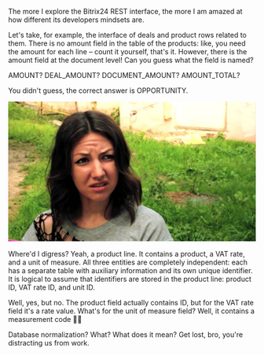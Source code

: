 ﻿The more I explore the Bitrix24 REST interface, the more I am amazed at how different its developers mindsets are.

Let's take, for example, the interface of deals and product rows related to them. There is no amount field in the table of the products: like, you need the amount for each line – count it yourself, that's it. However, there is the amount field at the document level! Can you guess what the field is named?

AMOUNT? DEAL_AMOUNT? DOCUMENT_AMOUNT? AMOUNT_TOTAL?

You didn't guess, the correct answer is OPPORTUNITY.

![What the fuck?](what-the-fuck.jpg)

Where'd I digress? Yeah, a product line. It contains a product, a VAT rate, and a unit of measure. All three entities are completely independent: each has a separate table with auxiliary information and its own unique identifier. It is logical to assume that identifiers are stored in the product line: product ID, VAT rate ID, and unit ID.

Well, yes, but no. The product field actually contains ID, but for the VAT rate field it's a rate value. What's for the unit of measure field? Well, it contains a measurement code 🤷‍♂️

Database normalization? What? What does it mean? Get lost, bro, you're distracting us from work.